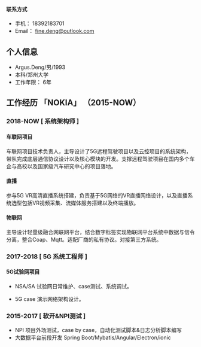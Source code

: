 #### 联系方式

- 手机： 18392183701
- Email： fine.deng@outlook.com

## 个人信息

- Argus.Deng/男/1993
- 本科/郑州大学
- 工作年限： 6年

## 工作经历 「NOKIA」 （2015-NOW）

### 2018-NOW [ 系统架构师 ]

#### 车联网项目

车联网项目技术负责人，主导设计了5G远程驾驶项目以及云控项目的系统架构，带队完成底层通信协议设计以及核心模块的开发。支撑远程驾驶项目在国内多个车企与高校以及国家级汽车研究中心的项目落地。

#### 直播

参与5G VR高清直播系统搭建，负责基于5G网络的VR直播网络设计，以及直播系统选型包括VR视频采集、流媒体服务搭建以及终端播放。

#### 物联网

主导设计轻量级融合网联网平台，结合数字标签实现物联网平台系统中数据与信令分离，整合Coap、Mqtt。适配厂商的私有协议。对接第三方系统。

### 2017-2018 [ 5G 系统工程师 ]

#### 5G试验网项目

- NSA/SA 试验网日常维护、case测试、系统调试。

- 5G case 演示网络架构设计。

### 2015-2017 [ 软开&NPI测试 ]

- NPI 项目外场测试，case by case，自动化测试脚本&日志分析脚本编写
- 大数据平台前段开发 Spring Boot/Mybatis/Angular/Electron/ionic

  







 



